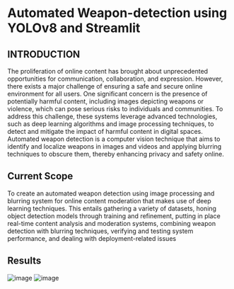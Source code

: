 # Automated Weapon-detection using YOLOv8 and Streamlit
## INTRODUCTION
The proliferation of online content has brought about unprecedented opportunities for communication, collaboration, and expression. However, there exists a major challenge of ensuring a safe and secure online environment for all users. One significant concern is the presence of potentially harmful content, including images depicting weapons or violence, which can pose serious risks to individuals and communities. To address this challenge, these systems leverage advanced technologies, such as deep learning algorithms and image processing techniques, to 
detect and mitigate the impact of harmful content in digital spaces. Automated weapon detection is a computer vision technique that aims to identify and localize weapons in images and videos and applying blurring techniques to obscure them, thereby enhancing privacy and safety online.
##  Current Scope
To create an automated weapon detection using image processing and blurring system for online content moderation that makes use of deep learning techniques. This entails
gathering a variety of datasets, honing object detection models through training and refinement, putting in place real-time content analysis and moderation systems,
combining weapon detection with blurring techniques, verifying and testing system performance, and dealing with deployment-related issues
 ## Results 
 ![image](https://github.com/user-attachments/assets/98ccdaf7-509d-4552-8c3b-62d14f074208)
![image](https://github.com/user-attachments/assets/907a5d13-ccf5-462f-9a6c-070275eb7d6c)
